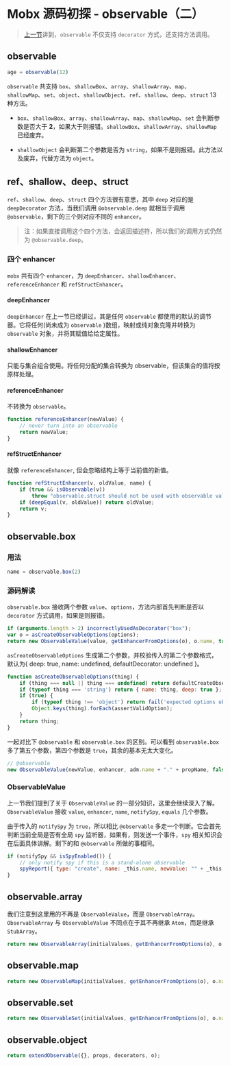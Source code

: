 # Mobx 源码初探 - observable（二）

> [上一节](./20190811.md)讲到，`observable` 不仅支持 `decorator` 方式，还支持方法调用。

## observable

```js
age = observable(12)
```

`observable` 共支持 `box`、`shallowBox`、`array`、`shallowArray`、`map`、`shallowMap`、`set`、`object`、`shallowObject`、`ref`、`shallow`、`deep`、`struct` 13 种方法。

- `box`、`shallowBox`、`array`、`shallowArray`、`map`、`shallowMap`、`set` 会判断参数是否大于 **2**，如果大于则报错。`shallowBox`、`shallowArray`、`shallowMap` 已经废弃。

- `shallowObject` 会判断第二个参数是否为 `string`，如果不是则报错。此方法以及废弃，代替方法为 `object`。

## ref、shallow、deep、struct

`ref`、`shallow`、`deep`、`struct` 四个方法很有意思，其中 `deep` 对应的是 `deepDecorator` 方法，当我们调用 `@observable.deep` 就相当于调用 `@observable`，剩下的三个则对应不同的 `enhancer`。

> 注：如果直接调用这个四个方法，会返回描述符，所以我们的调用方式仍然为 `@observable.deep`。

### 四个 enhancer

`mobx` 共有四个 `enhancer`，为 `deepEnhancer`、`shallowEnhancer`、`referenceEnhancer` 和 `refStructEnhancer`。

#### deepEnhancer

`deepEnhancer` 在上一节已经讲过，其是任何 `observable` 都使用的默认的调节器。它将任何(尚未成为 `observable` )数组，映射或纯对象克隆并转换为 `observable` 对象，并将其赋值给给定属性。

#### shallowEnhancer

只能与集合组合使用。将任何分配的集合转换为 observable，但该集合的值将按原样处理。

#### referenceEnhancer

不转换为 `observable`。

```js
function referenceEnhancer(newValue) {
    // never turn into an observable
    return newValue;
}
```

#### refStructEnhancer

就像 `referenceEnhancer`, 但会忽略结构上等于当前值的新值。

```js
function refStructEnhancer(v, oldValue, name) {
    if (true && isObservable(v))
        throw "observable.struct should not be used with observable values";
    if (deepEqual(v, oldValue)) return oldValue;
    return v;
}
```

## observable.box

### 用法

```js
name = observable.box(2)
```

### 源码解读

`observable.box` 接收两个参数 `value`、`options`，方法内部首先判断是否以 `decorator` 方式调用，如果是则报错。

```js
if (arguments.length > 2) incorrectlyUsedAsDecorator("box");
var o = asCreateObservableOptions(options);
return new ObservableValue(value, getEnhancerFromOptions(o), o.name, true, o.equals);
```

`asCreateObservableOptions` 生成第二个参数，并校验传入的第二个参数格式，默认为{ deep: true, name: undefined, defaultDecorator: undefined }。

```js
function asCreateObservableOptions(thing) {
    if (thing === null || thing === undefined) return defaultCreateObservableOptions;
    if (typeof thing === 'string') return { name: thing, deep: true };
    if (true) {
        if (typeof thing !== 'object') return fail('expected options object');
        Object.keys(thing).forEach(assertValidOption);
    }
    return thing;
}
```

一起对比下 `@observable` 和 `observable.box` 的区别。可以看到 `observable.box` 多了第五个参数，第四个参数是 `true`，其余的基本无太大变化。

```js
// @observable
new ObservableValue(newValue, enhancer, adm.name + "." + propName, false)
```

### ObservableValue

上一节我们提到了关于 `ObservableValue` 的一部分知识，这里会继续深入了解。`ObservableValue` 接收 `value`, `enhancer`, `name`, `notifySpy`, `equals` 几个参数。

由于传入的 `notifySpy` 为 `true`，所以相比 `@observable` 多走一个判断。它会首先判断当前全局是否有全局 `spy` 监听器，如果有，则发送一个事件，`spy` 相关知识会在后面具体讲解。剩下的和 `@observable` 所做的事相同。

```js
if (notifySpy && isSpyEnabled()) {
    // only notify spy if this is a stand-alone observable
    spyReport({ type: "create", name: _this.name, newValue: "" + _this.value });
}
```

## observable.array

我们注意到这里用的不再是 `ObservableValue`，而是 `ObservableArray`。`ObservableArray` 与 `ObservableValue` 不同点在于其不再继承 `Atom`，而是继承 `StubArray`。

```js
return new ObservableArray(initialValues, getEnhancerFromOptions(o), o.name);
```

## observable.map

```js
return new ObservableMap(initialValues, getEnhancerFromOptions(o), o.name);
```

## observable.set

```js
return new ObservableSet(initialValues, getEnhancerFromOptions(o), o.name);
```

## observable.object

```js
return extendObservable({}, props, decorators, o);
```
